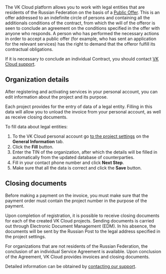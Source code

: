 The VK Cloud platform allows you to work with legal entities that are residents of the Russian Federation on the basis of a [Public Offer](/en/additionals/start/legal/legal-terms/). This is an offer addressed to an indefinite circle of persons and containing all the additionals conditions of the contract, from which the will of the offeror is seen to conclude an agreement on the conditions specified in the offer with anyone who responds. A person who has performed the necessary actions in order to accept a public offer (for example, who has sent an application for the relevant services) has the right to demand that the offeror fulfill its contractual obligations.

If it is necessary to conclude an individual Contract, you should contact [VK Cloud support](/en/contacts).

## Organization details

After registering and activating services in your personal account, you can edit information about the project and its purpose.

Each project provides for the entry of data of a legal entity. Filling in this data will allow you to unload the invoice from your personal account, as well as receive closing documents.

To fill data about legal entities:

1. To the VK Cloud personal account go [to the project settings](https://mcs.mail.ru/app/project/legal/) on the **General Information** tab.
1. Click the **Fill** button.
1. Enter the TIN of the organization, after which the details will be filled in automatically from the updated database of counterparties.
1. Fill in your contact phone number and click **Next Step**.
1. Make sure that all the data is correct and click the **Save** button.

## Closing documents

<err>

Before making a payment on the invoice, you must make sure that the payment order must contain the project number in the purpose of the payment.

</err>

Upon completion of registration, it is possible to receive closing documents for each of the created VK Cloud projects. Sending documents is carried out through Electronic Document Management (EDM). In his absence, the documents will be sent by the Russian Post to the legal address specified in the project settings.

<info>

For organizations that are not residents of the Russian Federation, the conclusion of an individual Service Agreement is available. Upon conclusion of the Agreement, VK Cloud provides invoices and closing documents.

</info>

Detailed information can be obtained by [contacting our support](mailto:sales@mcs.mail.ru).
